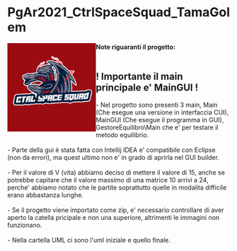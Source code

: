 # PgAr2021_CtrlSpaceSquad_TamaGolem
<p>
  <img alt="Image" title="icon" src="Altro/Logo CTRL_SPACE_SQUAD.jpeg" width="200" height="200" align="left"/>
  <b> Note riguaranti il progetto: </b> <br><br>
  <h2>! Importante il main principale e' MainGUI !</h2>
   - Nel progetto sono presenti 3 main, Main (Che esegue una versione in interfaccia CUI), MainGUI (Che esegue il programma in GUI), GestoreEquilibro\Main che e' per testare il metodo equilibrio.<br><br>
   - Parte della gui è stata fatta con Intellij IDEA e' compatibile con Eclipse (non da errori), ma quest ultimo non e' in grado di aprirla nel GUI builder.<br><br>
   - Per il valore di V (vita) abbiamo deciso di mettere il valore di 15, anche se potrebbe capitare che il valore massimo di una matrice 10 arrivi a 24, perche' abbiamo notato che le partite soprattutto quelle in modalita difficile erano abbastanza lunghe.<br><br>
   - Se il progetto viene importato come zip, e' necessario controllare di aver aperto la catella pricipale e non una superiore, altrimenti le immagini non funzionano.<br><br>
   - Nella cartella UML ci sono l'uml iniziale e quello finale.
</p>
